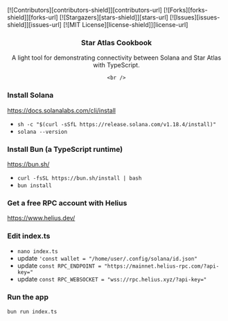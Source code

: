 <a name="readme-top"></a>

[![Contributors][contributors-shield]][contributors-url]
[![Forks][forks-shield]][forks-url]
[![Stargazers][stars-shield]][stars-url]
[![Issues][issues-shield]][issues-url]
[![MIT License][license-shield]][license-url]

<div align="center">
<h3 align="center">Star Atlas Cookbook</h3>
  <p align="center">
    A light tool for demonstrating connectivity between Solana and Star Atlas with TypeScript. 
    <br />
    
    <br />
  </p>
</div>

### Install Solana
https://docs.solanalabs.com/cli/install
- `sh -c "$(curl -sSfL https://release.solana.com/v1.18.4/install)"`
- `solana --version`

### Install Bun (a TypeScript runtime)
https://bun.sh/
- `curl -fsSL https://bun.sh/install | bash`
- `bun install`

### Get a free RPC account with Helius
https://www.helius.dev/

### Edit index.ts 
- `nano index.ts`
- update `'const wallet = "/home/user/.config/solana/id.json"`
- update `const RPC_ENDPOINT = "https://mainnet.helius-rpc.com/?api-key="`
- update `const RPC_WEBSOCKET = "wss://rpc.helius.xyz/?api-key="`
### Run the app
`bun run index.ts`
